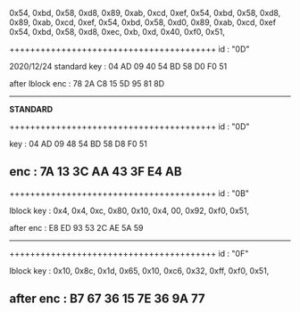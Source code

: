 0x54, 0xbd, 0x58, 0xd8, 0x89, 0xab, 0xcd, 0xef,
0x54, 0xbd, 0x58, 0xd8, 0x89, 0xab, 0xcd, 0xef, 
0x54, 0xbd, 0x58, 0xd0, 0x89, 0xab, 0xcd, 0xef
0x54, 0xbd, 0x58, 0xd8, 0xec, 0xb, 0xd, 0x40, 0xf0, 0x51,


++++++++++++++++++++++++++++++++++++++++
id : "0D"

2020/12/24 standard key :   04 AD 09 40 54 BD 58 D0 F0 51 

after lblock enc : 78 2A C8 15 5D 95 81 8D

--------------------------------------------------------------------


**STANDARD** 

++++++++++++++++++++++++++++++++++++++++ 
id : "0D"

key : 04 AD 09 48 54 BD 58 D8 F0 51 

enc : 7A 13 3C AA 43 3F E4 AB 
--------------------------------------------------------------------


++++++++++++++++++++++++++++++++++++++++
id : "0B"

lblock key :  0x4, 0x4, 0xc, 0x80, 0x10, 0x4, 00, 0x92, 0xf0, 0x51,

after enc : E8 ED 93 53 2C AE 5A 59

--------------------------------------------------------------------



++++++++++++++++++++++++++++++++++++++++
id : "0F"

lblock key :  0x10, 0x8c, 0x1d, 0x65, 0x10, 0xc6, 0x32, 0xff, 0xf0, 0x51,

after enc : B7 67 36 15 7E 36 9A 77 
--------------------------------------------------------------------